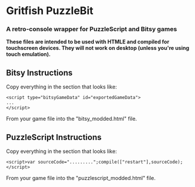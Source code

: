 # Gritfish PuzzleBit
### A retro-console wrapper for PuzzleScript and Bitsy games

**These files are intended to be used with HTMLE and compiled for touchscreen devices. They will not work on desktop (unless you're using touch emulation).**

## Bitsy Instructions
Copy everything in the section that looks like:
```
<script type="bitsyGameData" id="exportedGameData">
...
</script>
```
From your game file into the "bitsy_modded.html" file.


## PuzzleScript Instructions
Copy everything in the section that looks like:
```
<script>var sourceCode=".........";compile(["restart"],sourceCode);</script>
```
From your game file into the "puzzlescript_modded.html" file.